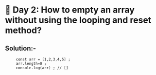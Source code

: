 # 📝 Day 2: How to empty an array without using the looping and reset method?

## Solution:-
         
         const arr = [1,2,3,4,5] ;
         arr.length=0 ;
         console.log(arr) ; // []